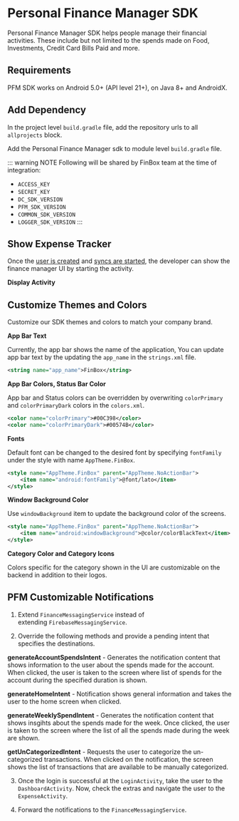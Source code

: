 Personal Finance Manager SDK
============================

Personal Finance Manager SDK helps people manage their financial activities. These include but not limited to the spends made on Food, Investments, Credit Card Bills Paid and more.


Requirements
------------

PFM SDK works on Android 5.0+ (API level 21+), on Java 8+ and AndroidX.


Add Dependency
--------------

In the project level `build.gradle` file, add the repository urls to all `allprojects` block.

<CodeSwitcher :languages="{kotlin:'Kotlin',groovy:'Groovy'}">
<template v-slot:kotlin>

```kotlin
maven {
    setUrl("s3://risk-manager-android-sdk/artifacts")
    credentials(AwsCredentials::class) {
        accessKey = <ACCESS_KEY>
        secretKey = <SECRET_KEY>
    }
    content {
        includeGroup("in.finbox")
        includeGroup("in.finbox.personalfinancemanager")
    }
}
maven { setUrl("https://jitpack.io") }
```

</template>
<template v-slot:groovy>

```groovy
maven {
    url "s3://risk-manager-android-sdk/artifacts"
    credentials(AwsCredentials) {
        accessKey = <ACCESS_KEY>
        secretKey = <SECRET_KEY>
    }
    content {
        includeGroup("in.finbox")
        includeGroup("in.finbox.personalfinancemanager")
    }
}
maven { url 'https://jitpack.io' }
```

</template>
</CodeSwitcher>

Add the Personal Finance Manager sdk to module level `build.gradle` file.

<CodeSwitcher :languages="{kotlin:'Kotlin',groovy:'Groovy'}">
<template v-slot:kotlin>

```kotlin
implementation("in.finbox:mobileriskmanager:<DC_SDK_VERSION>:parent-release@aar") {
    isTransitive = true
}
implementation("in.finbox.personalfinancemanager:core:<PFM_SDK_VERSION>:release@aar") {
    isTransitive = true
}
implementation("in.finbox:common:<COMMON_SDK_VERSION>:<COMMON_FLAVOR>-release@aar") {
    isTransitive = true
}
implementation("in.finbox:logger:<LOGGER_SDK_VERSION>:parent-release@aar") {
    isTransitive = true
}
```

</template>
<template v-slot:groovy>

```groovy
implementation('in.finbox:mobileriskmanager:<DC_SDK_VERSION>:parent-release@aar') {
    transitive = true
}
implementation('in.finbox.personalfinancemanager:core:<PFM_SDK_VERSION>:release@aar') {
        transitive = true
}
implementation ('in.finbox:common:<COMMON_SDK_VERSION>:<COMMON_FLAVOR>-release@aar') {
    transitive = true
}
implementation ('in.finbox:logger:<LOGGER_SDK_VERSION>:parent-release@aar') {
    transitive = true
}
```

</template>
</CodeSwitcher>

::: warning NOTE
Following will be shared by FinBox team at the time of integration:
- `ACCESS_KEY`
- `SECRET_KEY`
- `DC_SDK_VERSION`
- `PFM_SDK_VERSION`
- `COMMON_SDK_VERSION`
- `LOGGER_SDK_VERSION`
:::

Show Expense Tracker
--------------------

Once the [user is created](/device-connect/android.html#create-user-method) and [syncs are started](/device-connect/android.html#start-periodic-sync-method), the developer can show the finance manager UI by starting the activity.

__Display Activity__

<CodeSwitcher :languages="{kotlin:'Kotlin',java:'Java'}">
<template v-slot:kotlin>

```kotlin
startActivity(Intent(this, HomeActivity::class.java))
```

</template>
<template v-slot:java>

```java
startActivity(new Intent(this, HomeActivity.class));
```

</template>
</CodeSwitcher>

Customize Themes and Colors
---------------------------

Customize our SDK themes and colors to match your company brand.

__App Bar Text__

Currently, the app bar shows the name of the application, You can update app bar text by the updating the `app_name` in the `strings.xml` file.

```xml
<string name="app_name">FinBox</string>
```

__App Bar Colors, Status Bar Color__

App bar and Status colors can be overridden by overwriting `colorPrimary` and `colorPrimaryDark` colors in the `colors.xml`.

```xml
<color name="colorPrimary">#00C398</color>
<color name="colorPrimaryDark">#00574B</color>
```

__Fonts__

Default font can be changed to the desired font by specifying `fontFamily` under the style with name `AppTheme.FinBox`.

```xml
<style name="AppTheme.FinBox" parent="AppTheme.NoActionBar">
    <item name="android:fontFamily">@font/lato</item>
</style>
```

__Window Background Color__

Use `windowBackground` item to update the background color of the screens.

```xml
<style name="AppTheme.FinBox" parent="AppTheme.NoActionBar">
    <item name="android:windowBackground">@color/colorBlackText</item>
</style>
```

__Category Color and Category Icons__

Colors specific for the category shown in the UI are customizable on the backend in addition to their logos.


PFM Customizable Notifications
---------------------------

1. Extend `FinanceMessagingService` instead of extending `FirebaseMessagingService`.

<CodeSwitcher :languages="{kotlin:'Kotlin',java:'Java'}">
<template v-slot:kotlin>

```kotlin
class LoanMessagingService : FinanceMessagingService() {

}
```

</template>
<template v-slot:java>

```java
public class MyMessagingService extends FinanceMessagingService {
        
}
```

</template>
</CodeSwitcher>
   
2. Override the following methods and provide a pending intent that specifies the destinations.

<CodeSwitcher :languages="{kotlin:'Kotlin',java:'Java'}">
<template v-slot:kotlin>

```kotlin
override fun generateAccountSpendsIntent(bundle: Bundle): PendingIntent {
    val intent = Intent(this, LoginActivity::class.java)
    bundle.putInt(REQUEST_CODE_NOTIFICATION_KEY_NAME, REQUEST_CODE_WEEK_ACCOUNT_SPEND)
    intent.putExtras(bundle)
    return PendingIntent.getActivity(
        this,
        REQUEST_CODE_WEEK_ACCOUNT_SPEND,
        intent,
        FLAG_UPDATE_CURRENT
    )
}

override fun generateHomeIntent(): PendingIntent {
    val intent = Intent(this, LoginActivity::class.java)
    intent.putExtra(REQUEST_CODE_NOTIFICATION_KEY_NAME, REQUEST_CODE_WEEK_HOME)
    return PendingIntent.getActivity(
        this,
        REQUEST_CODE_WEEK_HOME,
        intent,
        FLAG_UPDATE_CURRENT
    )
}

override fun generateWeeklySpendIntent(bundle: Bundle): PendingIntent {
    val intent = Intent(this, LoginActivity::class.java)
    bundle.putInt(REQUEST_CODE_NOTIFICATION_KEY_NAME, REQUEST_CODE_WEEK_SPEND)
    intent.putExtras(bundle)
    return PendingIntent.getActivity(
        this,
        REQUEST_CODE_WEEK_SPEND,
        intent,
        FLAG_UPDATE_CURRENT
    )
}

override fun getUnCategorizedIntent(bundle: Bundle): PendingIntent {
    val intent = Intent(this, LoginActivity::class.java)
    bundle.putInt(REQUEST_CODE_NOTIFICATION_KEY_NAME, REQUEST_CODE_CATEGORIZE_SPEND)
    intent.putExtras(bundle)
    return PendingIntent.getActivity(
        this,
        REQUEST_CODE_CATEGORIZE_SPEND,
        intent,
        FLAG_UPDATE_CURRENT
    )
}
```

</template>
<template v-slot:java>

```java
@NotNull
@Override
public PendingIntent generateAccountSpendsIntent(@NotNull Bundle bundle) {
    final Intent intent = new Intent(this, LoginActivity.class);
    bundle.putInt(REQUEST_CODE_NOTIFICATION_KEY_NAME, REQUEST_CODE_WEEK_ACCOUNT_SPEND);
    intent.putExtras(bundle);
    return PendingIntent.getActivity(this,
            REQUEST_CODE_WEEK_ACCOUNT_SPEND,
            intent,
            PendingIntent.FLAG_UPDATE_CURRENT);
}

@NotNull
@Override
public PendingIntent generateHomeIntent() {
    final Intent intent = new Intent(this, LoginActivity.class);
    intent.putExtra(REQUEST_CODE_NOTIFICATION_KEY_NAME, REQUEST_CODE_WEEK_HOME);
    return PendingIntent.getActivity(this,
            REQUEST_CODE_WEEK_HOME,
            intent,
            PendingIntent.FLAG_UPDATE_CURRENT);
}

@NotNull
@Override
public PendingIntent generateWeeklySpendIntent(@NotNull Bundle bundle) {
    final Intent intent = new Intent(this, LoginActivity.class);
    bundle.putInt(REQUEST_CODE_NOTIFICATION_KEY_NAME, REQUEST_CODE_WEEK_SPEND);
    intent.putExtras(bundle);
    return PendingIntent.getActivity(this,
            REQUEST_CODE_WEEK_SPEND,
            intent,
            PendingIntent.FLAG_UPDATE_CURRENT);
}

@NotNull
@Override
public PendingIntent getUnCategorizedIntent(@NotNull Bundle bundle) {
    final Intent intent = new Intent(this, LoginActivity.class);
    bundle.putInt(REQUEST_CODE_NOTIFICATION_KEY_NAME, REQUEST_CODE_CATEGORIZE_SPEND);
    intent.putExtras(bundle);
    return PendingIntent.getActivity(this,
            REQUEST_CODE_CATEGORIZE_SPEND,
            intent,
            PendingIntent.FLAG_UPDATE_CURRENT);
}
```

</template>
</CodeSwitcher>

**generateAccountSpendsIntent** - Generates the notification content that shows information to the user about the spends made for the account. When clicked, the user is taken to the screen where list of spends for the account during the specified duration is shown.

**generateHomeIntent** - Notification shows general information and takes the user to the home screen when clicked.

**generateWeeklySpendIntent** - Generates the notification content that shows insgihts about the spends made for the week. Once clicked, the user is taken to the screen where the list of all the spends made during the week are shown.

**getUnCategorizedIntent** - Requests the user to categorize the un-categorized transactions. When clicked on the notification, the screen shows the list of transactions that are available to be manually categorized.


3. Once the login is successful at the `LoginActivity`, take the user to the `DashboardActivity`. Now, check the extras and navigate the user to the `ExpenseActivity`.

<CodeSwitcher :languages="{kotlin:'Kotlin',java:'Java'}">
<template v-slot:kotlin>

```kotlin
private fun decideDestinationFragment(extras: Bundle) {
    when (extras.getInt(REQUEST_CODE_NOTIFICATION_KEY_NAME, -1)) {
        REQUEST_CODE_WEEK_ACCOUNT_SPEND -> showAccountSpendFragment(extras)
        REQUEST_CODE_WEEK_SPEND -> showWeekSpendFragment(extras)
        REQUEST_CODE_CATEGORIZE_SPEND -> showCategorizeFragment(extras)
        REQUEST_CODE_WEEK_HOME -> showIntroFragment(extras)
    }
}

private fun showAccountSpendFragment(bundle: Bundle) {
    val createTaskStackBuilder = NavDeepLinkBuilder(this)
        .setComponentName(ExpenseActivity::class.java)
        .setGraph(R.navigation.home_navigation)
        .setDestination(R.id.accountSpendFragment)
        .setArguments(bundle)
        .createTaskStackBuilder()
    createTaskStackBuilder.startActivities()
}

private fun showWeekSpendFragment(bundle: Bundle) {
    val createTaskStackBuilder = NavDeepLinkBuilder(this)
        .setComponentName(ExpenseActivity::class.java)
        .setGraph(R.navigation.home_navigation)
        .setDestination(R.id.weeklySpendFragment)
        .setArguments(bundle)
        .createTaskStackBuilder()
    createTaskStackBuilder.startActivities()
}

private fun showCategorizeFragment(bundle: Bundle) {
    val createTaskStackBuilder = NavDeepLinkBuilder(this)
        .setComponentName(ExpenseActivity::class.java)
        .setGraph(R.navigation.home_navigation)
        .setDestination(R.id.unCategorizedFragment)
        .setArguments(bundle)
        .createTaskStackBuilder()
    createTaskStackBuilder.startActivities()
}

private fun showIntroFragment(bundle: Bundle) {
    val createTaskStackBuilder = NavDeepLinkBuilder(this)
        .setComponentName(ExpenseActivity::class.java)
        .setGraph(R.navigation.home_navigation)
        .setDestination(R.id.introViewPagerFragment)
        .setArguments(bundle)
        .createTaskStackBuilder()
    createTaskStackBuilder.startActivities()
}
```

</template>
<template v-slot:java>

```java
private void decideDestinationFragment(@NotNull final Bundle extras) {
    final int requestCode = extras.getInt(REQUEST_CODE_NOTIFICATION_KEY_NAME, -1);
    if (requestCode == REQUEST_CODE_WEEK_ACCOUNT_SPEND) {
        showAccountSpendFragment(extras);
    } else if (requestCode == REQUEST_CODE_WEEK_SPEND) {
        showWeekSpendFragment(extras);
    } else if (requestCode == REQUEST_CODE_CATEGORIZE_SPEND) {
        showCategorizeFragment(extras);
    } else if (requestCode == REQUEST_CODE_WEEK_HOME) {
        showIntroFragment(extras);
    }
}

private void showAccountSpendFragment(@NotNull final Bundle bundle) {
    final TaskStackBuilder createTaskStackBuilder = new NavDeepLinkBuilder(this)
            .setComponentName(ExpenseActivity.class)
            .setGraph(R.navigation.home_navigation)
            .setDestination(R.id.accountSpendFragment)
            .setArguments(bundle)
            .createTaskStackBuilder();
    createTaskStackBuilder.startActivities();
}

private void showWeekSpendFragment(@NotNull final Bundle bundle) {
    final TaskStackBuilder createTaskStackBuilder = new NavDeepLinkBuilder(this)
            .setComponentName(ExpenseActivity.class)
            .setGraph(R.navigation.home_navigation)
            .setDestination(R.id.weeklySpendFragment)
            .setArguments(bundle)
            .createTaskStackBuilder();
    createTaskStackBuilder.startActivities();
}

private void showCategorizeFragment(@NotNull final Bundle bundle) {
    final TaskStackBuilder createTaskStackBuilder = new NavDeepLinkBuilder(this)
            .setComponentName(ExpenseActivity.class)
            .setGraph(R.navigation.home_navigation)
            .setDestination(R.id.unCategorizedFragment)
            .setArguments(bundle)
            .createTaskStackBuilder();
    createTaskStackBuilder.startActivities();
}

private void showIntroFragment(@NotNull final Bundle bundle) {
    final TaskStackBuilder createTaskStackBuilder = new NavDeepLinkBuilder(this)
            .setComponentName(ExpenseActivity.class)
            .setGraph(R.navigation.home_navigation)
            .setDestination(R.id.introViewPagerFragment)
            .setArguments(bundle)
            .createTaskStackBuilder();
    createTaskStackBuilder.startActivities();
}
```

</template>
</CodeSwitcher>


4. Forward the notifications to the `FinanceMessagingService`.

<CodeSwitcher :languages="{kotlin:'Kotlin',java:'Java'}">
<template v-slot:kotlin>

```kotlin
if (FinanceMessagingService.forwardToFinBoxPfmSdk(message.data)) {
    super.onMessageReceived(message)
} else {
    // Rest of your FCM logic
}
```

</template>
<template v-slot:java>

```java
if (FinanceMessagingService.forwardToFinBoxPfmSdk(message.getData())) {
    super.onMessageReceived(message);
} else {
    // Rest of your FCM logic
}
```

</template>
</CodeSwitcher>